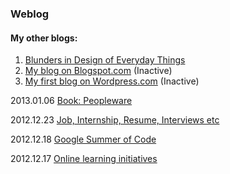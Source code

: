### Weblog

#### My other blogs:
1. [Blunders in Design of Everyday Things]()
2. [My blog on Blogspot.com](http://amber-jain.blogspot.com/) (Inactive)
3. [My first blog on Wordpress.com](http://thinkminus.wordpress.com/) (Inactive)

<div id="blog-index">

<p><span class="label date">2013.01.06</span>
<span><a href="./peopleware.html">Book: Peopleware</a></span></p>

<p><span class="label date">2012.12.23</span>
<span><a href="./job-internship-resumes-interview.html">Job, Internship, Resume, Interviews etc</a></span></p>

<p><span class="label date">2012.12.18</span>
<span><a href="./gsoc.html">Google Summer of Code</a></span></p>

<p><span class="label date">2012.12.17</span>
<span><a href="./online-learning-initiatives.html">Online learning initiatives</a></span></p>
</div>

